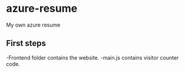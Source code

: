 # azure-resume
My own azure resume

## First steps

-Frontend folder contains the website.
-main.js contains visitor counter code.
